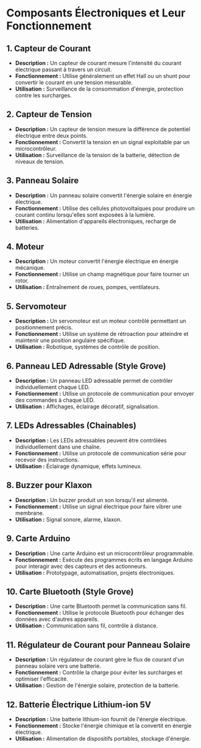 # Composants Électroniques et Leur Fonctionnement

## 1. Capteur de Courant
- **Description :** Un capteur de courant mesure l'intensité du courant électrique passant à travers un circuit.
- **Fonctionnement :** Utilise généralement un effet Hall ou un shunt pour convertir le courant en une tension mesurable.
- **Utilisation :** Surveillance de la consommation d'énergie, protection contre les surcharges.

## 2. Capteur de Tension
- **Description :** Un capteur de tension mesure la différence de potentiel électrique entre deux points.
- **Fonctionnement :** Convertit la tension en un signal exploitable par un microcontrôleur.
- **Utilisation :** Surveillance de la tension de la batterie, détection de niveaux de tension.

## 3. Panneau Solaire
- **Description :** Un panneau solaire convertit l'énergie solaire en énergie électrique.
- **Fonctionnement :** Utilise des cellules photovoltaïques pour produire un courant continu lorsqu'elles sont exposées à la lumière.
- **Utilisation :** Alimentation d'appareils électroniques, recharge de batteries.

## 4. Moteur
- **Description :** Un moteur convertit l'énergie électrique en énergie mécanique.
- **Fonctionnement :** Utilise un champ magnétique pour faire tourner un rotor.
- **Utilisation :** Entraînement de roues, pompes, ventilateurs.

## 5. Servomoteur
- **Description :** Un servomoteur est un moteur contrôlé permettant un positionnement précis.
- **Fonctionnement :** Utilise un système de rétroaction pour atteindre et maintenir une position angulaire spécifique.
- **Utilisation :** Robotique, systèmes de contrôle de position.

## 6. Panneau LED Adressable (Style Grove)
- **Description :** Un panneau LED adressable permet de contrôler individuellement chaque LED.
- **Fonctionnement :** Utilise un protocole de communication pour envoyer des commandes à chaque LED.
- **Utilisation :** Affichages, éclairage décoratif, signalisation.

## 7. LEDs Adressables (Chainables)
- **Description :** Les LEDs adressables peuvent être contrôlées individuellement dans une chaîne.
- **Fonctionnement :** Utilise un protocole de communication série pour recevoir des instructions.
- **Utilisation :** Éclairage dynamique, effets lumineux.

## 8. Buzzer pour Klaxon
- **Description :** Un buzzer produit un son lorsqu'il est alimenté.
- **Fonctionnement :** Utilise un signal électrique pour faire vibrer une membrane.
- **Utilisation :** Signal sonore, alarme, klaxon.

## 9. Carte Arduino
- **Description :** Une carte Arduino est un microcontrôleur programmable.
- **Fonctionnement :** Exécute des programmes écrits en langage Arduino pour interagir avec des capteurs et des actionneurs.
- **Utilisation :** Prototypage, automatisation, projets électroniques.

## 10. Carte Bluetooth (Style Grove)
- **Description :** Une carte Bluetooth permet la communication sans fil.
- **Fonctionnement :** Utilise le protocole Bluetooth pour échanger des données avec d'autres appareils.
- **Utilisation :** Communication sans fil, contrôle à distance.

## 11. Régulateur de Courant pour Panneau Solaire
- **Description :** Un régulateur de courant gère le flux de courant d'un panneau solaire vers une batterie.
- **Fonctionnement :** Contrôle la charge pour éviter les surcharges et optimiser l'efficacité.
- **Utilisation :** Gestion de l'énergie solaire, protection de la batterie.

## 12. Batterie Électrique Lithium-ion 5V
- **Description :** Une batterie lithium-ion fournit de l'énergie électrique.
- **Fonctionnement :** Stocke l'énergie chimique et la convertit en énergie électrique.
- **Utilisation :** Alimentation de dispositifs portables, stockage d'énergie.
